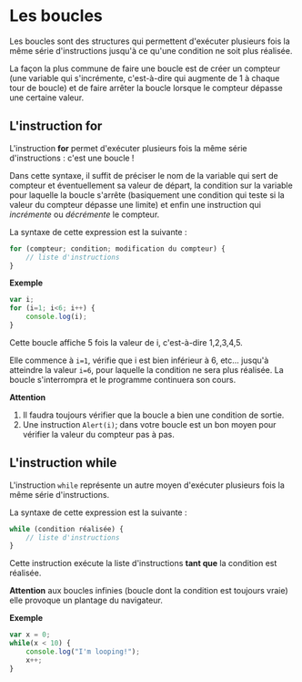# Les boucles

Les boucles sont des structures qui permettent d'exécuter plusieurs fois la même série d'instructions jusqu'à ce qu'une condition ne soit plus réalisée.

La façon la plus commune de faire une boucle est de créer un compteur (une variable qui s'incrémente, c'est-à-dire qui augmente de 1 à chaque tour de boucle) et de faire arrêter la boucle lorsque le compteur dépasse une certaine valeur.

## L'instruction for

L'instruction **for** permet d'exécuter plusieurs fois la même série d'instructions : c'est une boucle !

Dans cette syntaxe, il suffit de préciser le nom de la variable qui sert de compteur et éventuellement sa valeur de départ, la condition sur la variable pour laquelle la boucle s'arrête (basiquement une condition qui teste si la valeur du compteur dépasse une limite) et enfin une instruction qui *incrémente* ou *décrémente* le compteur.

La syntaxe de cette expression est la suivante :

```js
for (compteur; condition; modification du compteur) {
	// liste d'instructions
}
```

**Exemple**

```js
var i;
for (i=1; i<6; i++) {
    console.log(i);
}
```

Cette boucle affiche 5 fois la valeur de i, c'est-à-dire 1,2,3,4,5.

Elle commence à `i=1`, vérifie que i est bien inférieur à 6, etc... jusqu'à atteindre la valeur `i=6`, pour laquelle la condition ne sera plus réalisée. La boucle s'interrompra et le programme continuera son cours.

**Attention**

1. Il faudra toujours vérifier que la boucle a bien une condition de sortie.
2. Une instruction `Alert(i)`; dans votre boucle est un bon moyen pour vérifier la valeur du compteur pas à pas.

## L'instruction while

L'instruction `while` représente un autre moyen d'exécuter plusieurs fois la même série d'instructions.

La syntaxe de cette expression est la suivante :

```js
while (condition réalisée) {
    // liste d'instructions
}
```

Cette instruction exécute la liste d'instructions **tant que** la condition est réalisée.

**Attention** aux boucles infinies (boucle dont la condition est toujours vraie) elle provoque un plantage du navigateur.

**Exemple**

```js
var x = 0;
while(x < 10) {
    console.log("I'm looping!");
    x++;
}
```
